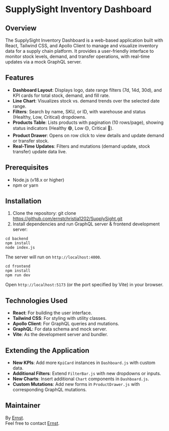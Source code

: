 # SupplySight Inventory Dashboard

## Overview
The SupplySight Inventory Dashboard is a web-based application built with React, Tailwind CSS, and Apollo Client to manage and visualize inventory data for a supply chain platform. It provides a user-friendly interface to monitor stock levels, demand, and transfer operations, with real-time updates via a mock GraphQL server.

## Features
- **Dashboard Layout**: Displays logo, date range filters (7d, 14d, 30d), and KPI cards for total stock, demand, and fill rate.
- **Line Chart**: Visualizes stock vs. demand trends over the selected date range.
- **Filters**: Search by name, SKU, or ID, with warehouse and status (Healthy, Low, Critical) dropdowns.
- **Products Table**: Lists products with pagination (10 rows/page), showing status indicators (Healthy 🟢, Low 🟡, Critical 🔴).
- **Product Drawer**: Opens on row click to view details and update demand or transfer stock.
- **Real-Time Updates**: Filters and mutations (demand update, stock transfer) update data live.

## Prerequisites
- Node.js (v18.x or higher)
- npm or yarn

## Installation
1. Clone the repository:
git clone https://github.com/ernstchristia1202/SupplySight.git
2. Install dependencies and run GraphQL server & frontend development server:
```
cd backend
npm install
node index.js
```
The server will run on `http://localhost:4000`.

```
cd frontend
npm install
npm run dev
```

Open `http://localhost:5173` (or the port specified by Vite) in your browser.

## Technologies Used
- **React**: For building the user interface.
- **Tailwind CSS**: For styling with utility classes.
- **Apollo Client**: For GraphQL queries and mutations.
- **GraphQL**: For data schema and mock server.
- **Vite**: As the development server and bundler.

## Extending the Application
- **New KPIs**: Add more `KpiCard` instances in `Dashboard.js` with custom data.
- **Additional Filters**: Extend `FilterBar.js` with new dropdowns or inputs.
- **New Charts**: Insert additional `Chart` components in `Dashboard.js`.
- **Custom Mutations**: Add new forms in `ProductDrawer.js` with corresponding GraphQL mutations.

## Maintainer
By [Ernst](https://github.com/ernstchristian1202).\
Feel free to contact [Ernst](mailto:ernstchristia@gmail.com).